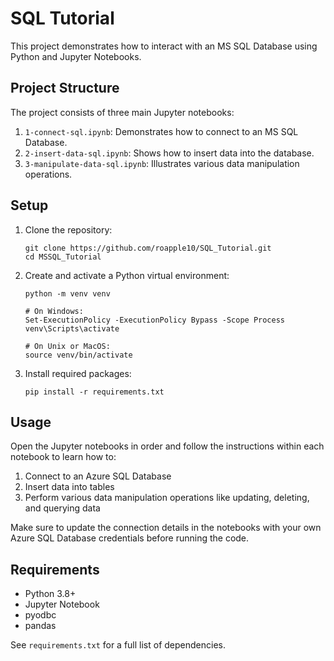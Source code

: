 # SQL Tutorial

This project demonstrates how to interact with an MS SQL Database using Python and Jupyter Notebooks.

## Project Structure

The project consists of three main Jupyter notebooks:

1. `1-connect-sql.ipynb`: Demonstrates how to connect to an MS SQL Database.
2. `2-insert-data-sql.ipynb`: Shows how to insert data into the database.
3. `3-manipulate-data-sql.ipynb`: Illustrates various data manipulation operations.

## Setup

1. Clone the repository:
   ```
   git clone https://github.com/roapple10/SQL_Tutorial.git
   cd MSSQL_Tutorial
   ```

2. Create and activate a Python virtual environment:
   ```
   python -m venv venv
   
   # On Windows:
   Set-ExecutionPolicy -ExecutionPolicy Bypass -Scope Process
   venv\Scripts\activate
   
   # On Unix or MacOS:
   source venv/bin/activate
   ```

3. Install required packages:
   ```
   pip install -r requirements.txt
   ```

## Usage

Open the Jupyter notebooks in order and follow the instructions within each notebook to learn how to:

1. Connect to an Azure SQL Database
2. Insert data into tables
3. Perform various data manipulation operations like updating, deleting, and querying data

Make sure to update the connection details in the notebooks with your own Azure SQL Database credentials before running the code.

## Requirements

- Python 3.8+
- Jupyter Notebook
- pyodbc
- pandas

See `requirements.txt` for a full list of dependencies.
